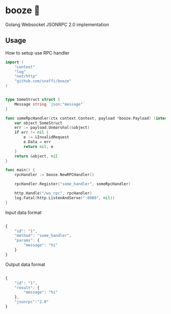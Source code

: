 # booze 🍻
Golang Websocket JSONRPC 2.0 implementation 

## Usage
How to setup use RPC handler

```go
import (
	"context"
	"log"
	"net/http"
	"github.com/snaffi/booze"
)


type SomeStruct struct {
	Message string `json:"message"`
}

func someRpcHandler(ctx context.Context, payload *booze.Payload) (interface{}, *booze.Error) {
	var object SomeStruct
	err := payload.Unmarshal(&object)
	if err != nil {
		e := &InvalidRequest
		e.Data = err
		return nil, e
	}
	return &object, nil
}

func main() {
	rpcHandler := booze.NewRPCHandler()

	rpcHandler.Register("some_handler", someRpcHandler)

	http.Handle("/ws_rpc", rpcHandler)
	log.Fatal(http.ListenAndServe(":8080", nil))
}

```

Input data format

```javascript

{
    "id": "1",
    "method": "some_handler",
    "params": {
        "message": "hi"
    }
}

```

Output data format

```javascript

{
    "id": "1",
    "result": {
        "message": "hi"
    },
    "jsonrpc":"2.0"
}

```

